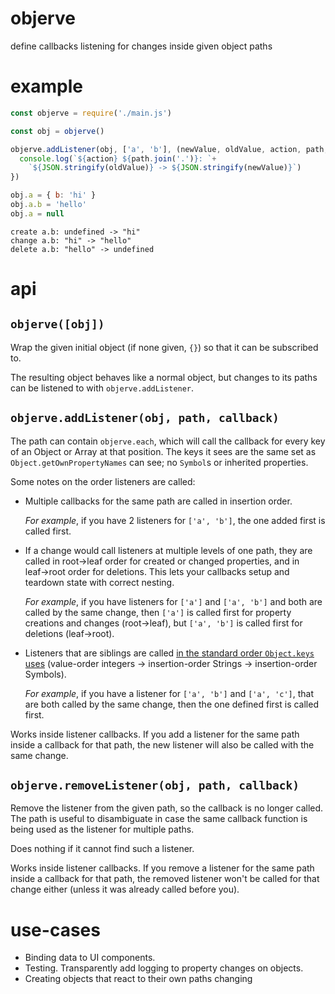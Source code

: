 # objerve

define callbacks listening for changes inside given object paths

# example

<!-- !test program node -->

<!-- !test in first example -->
```js
const objerve = require('./main.js')

const obj = objerve()

objerve.addListener(obj, ['a', 'b'], (newValue, oldValue, action, path, obj) => {
  console.log(`${action} ${path.join('.')}: `+
    `${JSON.stringify(oldValue)} -> ${JSON.stringify(newValue)}`)
})

obj.a = { b: 'hi' }
obj.a.b = 'hello'
obj.a = null
```

<!-- !test out first example -->

```
create a.b: undefined -> "hi"
change a.b: "hi" -> "hello"
delete a.b: "hello" -> undefined
```

# api

## `objerve([obj])`

Wrap the given initial object (if none given, `{}`) so that it can be
subscribed to.

The resulting object behaves like a normal object, but changes to its paths can
be listened to with `objerve.addListener`.

## `objerve.addListener(obj, path, callback)`

The path can contain `objerve.each`, which will call the callback for every key
of an Object or Array at that position.  The keys it sees are the same set as
`Object.getOwnPropertyNames` can see; no `Symbol`s or inherited properties.

Some notes on the order listeners are called:

 - Multiple callbacks for the same path are called in insertion order.

   *For example*, if you have 2 listeners for `['a', 'b']`, the one added first
   is called first.

 - If a change would call listeners at multiple levels of one path, they are
   called in root→leaf order for created or changed properties, and in
   leaf→root order for deletions.  This lets your callbacks setup and teardown
   state with correct nesting.

   *For example*, if you have listeners for `['a']` and `['a', 'b']` and both
   are called by the same change, then `['a']` is called first for property
   creations and changes (root→leaf), but `['a', 'b']` is called first for
   deletions (leaf→root).

 - Listeners that are siblings are called [in the standard order `Object.keys`
   uses](https://www.ecma-international.org/ecma-262/9.0/index.html#sec-ordinaryownpropertykeys)
   (value-order integers → insertion-order Strings → insertion-order Symbols).

   *For example*, if you have a listener for `['a', 'b']` and `['a', 'c']`,
   that are both called by the same change, then the one defined first is
   called first.

Works inside listener callbacks.  If you add a listener for the same path
inside a callback for that path, the new listener will also be called with the
same change.

## `objerve.removeListener(obj, path, callback)`

Remove the listener from the given path, so the callback is no longer called.
The path is useful to disambiguate in case the same callback function is being
used as the listener for multiple paths.

Does nothing if it cannot find such a listener.

Works inside listener callbacks.  If you remove a listener for the same path
inside a callback for that path, the removed listener won't be called for that
change either (unless it was already called before you).

# use-cases

 - Binding data to UI components.
 - Testing.  Transparently add logging to property changes on objects.
 - Creating objects that react to their own paths changing
